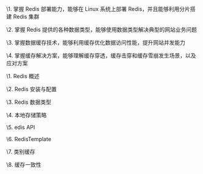 \1. 掌握 Redis 部署能力，能够在 Linux 系统上部署 Redis，并且能够利用分片搭建 Redis 集群

\2. 掌握 Redis 提供的各种数据类型，能够使用数据类型解决典型的网站业务问题

\3. 掌握数据缓存技术，能够利用缓存优化数据访问性能，提升网站并发能力

\4. 掌握缓存解决方案，能够理解缓存穿透，缓存击穿和缓存雪崩发生场景，以及应对方案



\1. Redis 概述

\2. Redis 安装与配置

\3. Redis 数据类型

\4. 本地存储策略

\5. edis API

\6. RedisTemplate

\7. 类别缓存

\8. 缓存一致性 